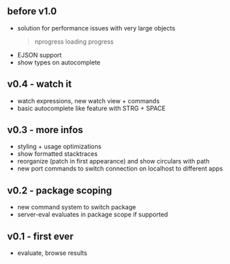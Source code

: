 ## before v1.0

- solution for performance issues with very large objects
  > nprogress loading progress
- EJSON support
- show types on autocomplete

## v0.4 - watch it

- watch expressions, new watch view + commands
- basic autocomplete like feature with STRG + SPACE

## v0.3 - more infos

- styling + usage optimizations
- show formatted stacktraces
- reorganize (patch in first appearance) and show circulars with path
- new port commands to switch connection on localhost to different apps

## v0.2 - package scoping

- new command system to switch package
- server-eval evaluates in package scope if supported

## v0.1 - first ever

- evaluate, browse results